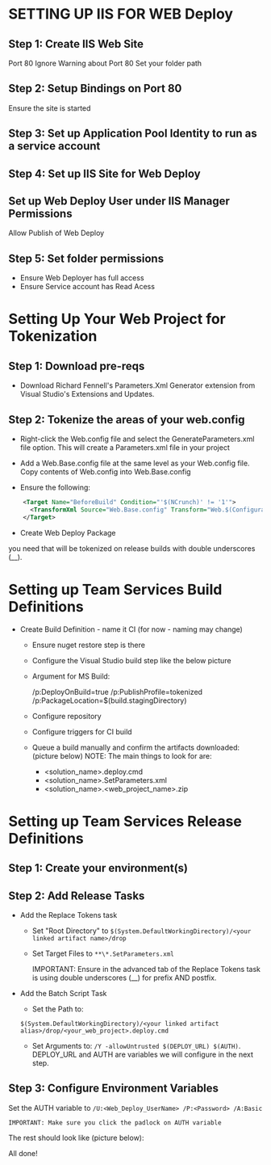 # SETTING UP IIS FOR WEB Deploy

## Step 1: Create IIS Web Site

Port 80
Ignore Warning about Port 80
Set your folder path

## Step 2: Setup Bindings on Port 80

Ensure the site is started

## Step 3: Set up Application Pool Identity to run as a service account

## Step 4: Set up IIS Site for Web Deploy

## Set up Web Deploy User under IIS Manager Permissions

   Allow Publish of Web Deploy

## Step 5: Set folder permissions  

* Ensure Web Deployer has full access
* Ensure Service account has Read Acess

# Setting Up Your Web Project for Tokenization

## Step 1: Download pre-reqs
* Download Richard Fennell's Parameters.Xml Generator extension from Visual Studio's Extensions and Updates.

## Step 2: Tokenize the areas of your web.config

* Right-click the Web.config file and select the GenerateParameters.xml file
option.  This will create a Parameters.xml file in your project

* Add a Web.Base.config file at the same level as your Web.config file.  Copy
contents of Web.config into Web.Base.config

* Ensure the following:

```xml
    <Target Name="BeforeBuild" Condition="'$(NCrunch)' != '1'">
      <TransformXml Source="Web.Base.config" Transform="Web.$(Configuration).config" Destination="Web.config" />
    </Target>
  ```
* Create Web Deploy Package

you need that will be tokenized on release builds with double underscores (__).  

# Setting up Team Services Build Definitions

* Create Build Definition - name it CI (for now - naming may change)
  * Ensure nuget restore step is there
  * Configure the Visual Studio build step like the below picture

  * Argument for MS Build:


      /p:DeployOnBuild=true /p:PublishProfile=tokenized /p:PackageLocation=$(build.stagingDirectory)
  * Configure repository

  * Configure triggers for CI build

  * Queue a build manually and confirm the artifacts downloaded: (picture below)
    NOTE: The main things to look for are:
    * <solution_name>.deploy.cmd
    * <solution_name>.SetParameters.xml
    * <solution_name>.<web_project_name>.zip

# Setting up Team Services Release Definitions

## Step 1: Create your environment(s)

## Step 2: Add Release Tasks
* Add the Replace Tokens task
  * Set "Root Directory" to ```$(System.DefaultWorkingDirectory)/<your linked artifact name>/drop```
  * Set Target Files to ```**\*.SetParameters.xml```


    IMPORTANT: Ensure in the advanced tab of the Replace Tokens task is
    using double underscores (__) for prefix AND postfix.

* Add the Batch Script Task
  * Set the Path to:

  ```$(System.DefaultWorkingDirectory)/<your linked artifact alias>/drop/<your_web_project>.deploy.cmd```

  * Set Arguments to: ```/Y -allowUntrusted $(DEPLOY_URL) $(AUTH)```.  
  DEPLOY_URL and AUTH are variables we will configure in the next step.

## Step 3: Configure Environment Variables

Set the AUTH variable to ```/U:<Web_Deploy_UserName> /P:<Password> /A:Basic```

    IMPORTANT: Make sure you click the padlock on AUTH variable

The rest should look like (picture below):

All done! 
